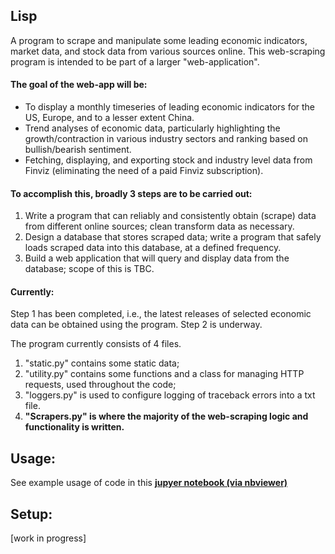 ## Lisp
A program to scrape and manipulate some leading economic indicators, market data, and stock data from various sources online. This web-scraping program is intended to be part of a larger "web-application".


#### The goal of the web-app will be: 
- To display a monthly timeseries of leading economic indicators for the US, Europe, and to a lesser extent China.
- Trend analyses of economic data, particularly highlighting the growth/contraction in various industry sectors and ranking based on bullish/bearish sentiment.
- Fetching, displaying, and exporting stock and industry level data from Finviz (eliminating the need of a paid Finviz subscription).


#### To accomplish this, broadly 3 steps are to be carried out:
1. Write a program that can reliably and consistently obtain (scrape) data from different online sources; clean transform data as necessary.
2. Design a database that stores scraped data; write a program that safely loads scraped data into this database, at a defined frequency.
3. Build a web application that will query and display data from the database; scope of this is TBC.


#### Currently:
Step 1 has been completed, i.e., the latest releases of selected economic data can be obtained using the program. Step 2 is underway.

The program currently consists of 4 files. 
1. "static.py" contains some static data; 
2. "utility.py" contains some functions and a class for managing HTTP requests, used throughout the code;
3. "loggers.py" is used to configure logging of traceback errors into a txt file.
4. **"Scrapers.py" is where the majority of the web-scraping logic and functionality is written.** 


## Usage:
See example usage of code in this [**jupyer notebook (via nbviewer)**](https://nbviewer.org/github/haroon-altaf/lisp/blob/main/Notebook.ipynb)

## Setup:
[work in progress]
